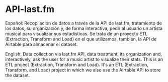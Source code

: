 # API-last.fm

Español:
Recopilación de datos a través de la API de last.fm, tratamiento de los datos, su organización y, de forma interactiva, pedir al usuario un artista musical para visualizar sus estadísticas. Se trata de un proyecto ETL (Extraction, Transform and Load) en el que utilizamos, también, la API de Airtable para almacenar el dataset.

English:
Data collection via last.fm API, data treatment, its organization and, interactively, ask the user for a music artist to visualize their stats. This is an ETL project (Extraction, Transform and Load). It's an ETL (Extraction, Transform, and Load) project in which we also use the Airtable API to store the dataset.
